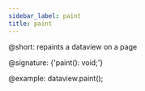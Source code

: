 ```yaml
---
sidebar_label: paint
title: paint
---          
```


@short: repaints a dataview on a page

@signature: {'paint(): void;'}

@example:
dataview.paint();
